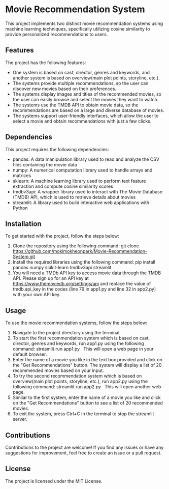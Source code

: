 # Movie Recommendation System

This project implements two distinct movie recommendation systems using machine learning techniques, specifically utilizing cosine similarity to provide personalized recommendations to users.

## Features

The project has the following features:
- One system is based on cast, director, genres and keywords, and another system is based on overview(main plot points, storyline, etc.).
- The systems provide multiple recommendations, so the user can discover new movies based on their preferences.
- The systems display images and titles of the recommended movies, so the user can easily browse and select the movies they want to watch.
- The systems use the TMDB API to obtain movie data, so the recommendations are based on a large and diverse database of movies.
- The systems support user-friendly interfaces, which allow the user to select a movie and obtain recommendations with just a few clicks.

## Dependencies

This project requires the following dependencies:
- pandas: A data manipulation library used to read and analyze the CSV files containing the movie data
- numpy: A numerical computation library used to handle arrays and matrices
- sklearn: A machine learning library used to perform text feature extraction and compute cosine similarity scores
- tmdbv3api: A wrapper library used to interact with The Movie Database (TMDB) API, which is used to retrieve details about movies
- streamlit: A library used to build interactive web applications with Python

## Installation

To get started with the project, follow the steps below:
1. Clone the repository using the following command: git clone https://github.com/mokimokheonpark/Movie-Recommendation-System.git
2. Install the required libraries using the following command: pip install pandas numpy scikit-learn tmdbv3api streamlit
3. You will need a TMDb API key to access movie data through the TMDB API. Please sign up for an API key at https://www.themoviedb.org/settings/api and replace the value of tmdb.api_key in the codes (line 79 in app1.py and line 32 in app2.py) with your own API key.

## Usage

To use the movie recommendation systems, follow the steps below:
1. Navigate to the project directory using the terminal.
2. To start the first recommendation system which is based on cast, director, genres and keywords, run app1.py using the following command: streamlit run app1.py&nbsp;&nbsp;&nbsp;This will open a web page in your default browser.
3. Enter the name of a movie you like in the text box provided and click on the "Get Recommendations" button. The system will display a list of 20 recommended movies based on your input.
4. To try the second recommendation system which is based on overview(main plot points, storyline, etc.), run app2.py using the following command: streamlit run app2.py&nbsp;&nbsp;&nbsp;This will open another web page.
5. Similar to the first system, enter the name of a movie you like and click on the "Get Recommendations" button to see a list of 20 recommended movies.
6. To exit the system, press Ctrl+C in the terminal to stop the streamlit server.

## Contributions

Contributions to the project are welcome! If you find any issues or have any suggestions for improvement, feel free to create an issue or a pull request.

## License

The project is licensed under the MIT License.
